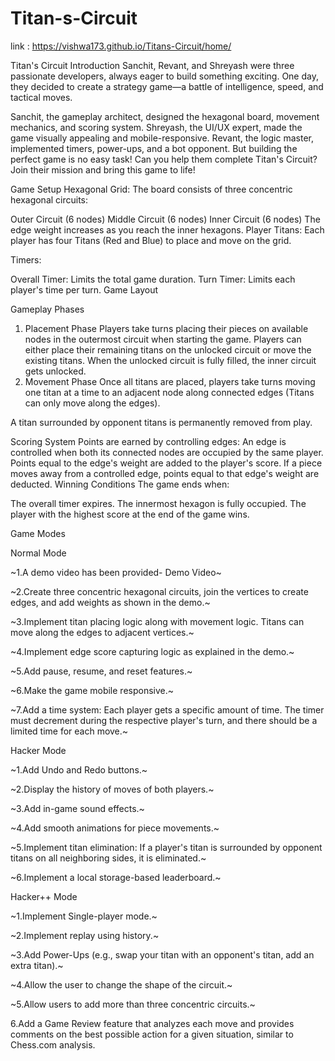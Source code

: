 # Titan-s-Circuit

link : https://vishwa173.github.io/Titans-Circuit/home/

Titan's Circuit
Introduction
Sanchit, Revant, and Shreyash were three passionate developers, always eager to build something exciting. One day, they decided to create a strategy game—a battle of intelligence, speed, and tactical moves.

Sanchit, the gameplay architect, designed the hexagonal board, movement mechanics, and scoring system.
Shreyash, the UI/UX expert, made the game visually appealing and mobile-responsive.
Revant, the logic master, implemented timers, power-ups, and a bot opponent.
But building the perfect game is no easy task! Can you help them complete Titan's Circuit? Join their mission and bring this game to life!

Game Setup
Hexagonal Grid: The board consists of three concentric hexagonal circuits:

Outer Circuit (6 nodes)
Middle Circuit (6 nodes)
Inner Circuit (6 nodes)
The edge weight increases as you reach the inner hexagons.
Player Titans: Each player has four Titans (Red and Blue) to place and move on the grid.

Timers:

Overall Timer: Limits the total game duration.
Turn Timer: Limits each player's time per turn.
Game Layout

Gameplay Phases
1. Placement Phase
Players take turns placing their pieces on available nodes in the outermost circuit when starting the game.
Players can either place their remaining titans on the unlocked circuit or move the existing titans.
When the unlocked circuit is fully filled, the inner circuit gets unlocked.
2. Movement Phase
Once all titans are placed, players take turns moving one titan at a time to an adjacent node along connected edges (Titans can only move along the edges).

A titan surrounded by opponent titans is permanently removed from play.

Scoring System
Points are earned by controlling edges:
An edge is controlled when both its connected nodes are occupied by the same player.
Points equal to the edge's weight are added to the player's score.
If a piece moves away from a controlled edge, points equal to that edge's weight are deducted.
Winning Conditions
The game ends when:

The overall timer expires.
The innermost hexagon is fully occupied.
The player with the highest score at the end of the game wins.

Game Modes

Normal Mode

~1.A demo video has been provided- Demo Video~

~2.Create three concentric hexagonal circuits, join the vertices to create edges, and add weights as shown in the demo.~

~3.Implement titan placing logic along with movement logic. Titans can move along the edges to adjacent vertices.~

~4.Implement edge score capturing logic as explained in the demo.~

~5.Add pause, resume, and reset features.~

~6.Make the game mobile responsive.~

~7.Add a time system: Each player gets a specific amount of time. The timer must decrement during the respective player's turn, and there should be a limited time for each move.~

Hacker Mode

~1.Add Undo and Redo buttons.~

~2.Display the history of moves of both players.~

~3.Add in-game sound effects.~

~4.Add smooth animations for piece movements.~

~5.Implement titan elimination: If a player's titan is surrounded by opponent titans on all neighboring sides, it is eliminated.~

~6.Implement a local storage-based leaderboard.~

Hacker++ Mode

~1.Implement Single-player mode.~

~2.Implement replay using history.~

~3.Add Power-Ups (e.g., swap your titan with an opponent's titan, add an extra titan).~

~4.Allow the user to change the shape of the circuit.~

~5.Allow users to add more than three concentric circuits.~

6.Add a Game Review feature that analyzes each move and provides comments on the best possible action for a given situation, similar to Chess.com analysis.

